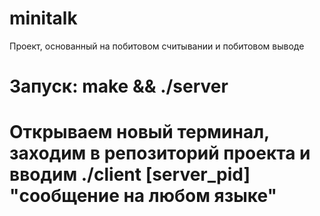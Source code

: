 # minitalk

Проект, основанный на побитовом считывании и побитовом выводе

# Запуск: make && ./server
# Открываем новый терминал, заходим в репозиторий проекта и вводим ./client [server_pid] "сообщение на любом языке"
